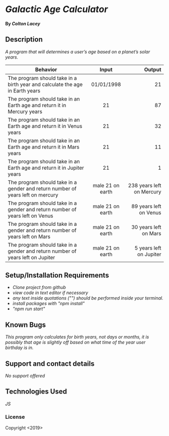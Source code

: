 # _Galactic Age Calculator_

#### By _**Colton Lacey**_

## Description

_A program that will determines a user’s age based on a planet’s solar years._

| Behavior | Input | Output |
| ------------- |:-------------:| -----:|
| The program should take in a birth year and calculate the age in Earth years | 01/01/1998 | 21 |
| The program should take in an Earth age and return it in Mercury years | 21 | 87 |
| The program should take in an Earth age and return it in Venus years |21 | 32 |
| The program should take in an Earth age and return it in Mars years | 21 | 11 |
| The program should take in an Earth age and return it in Jupiter years | 21 | 1 |
| The program should take in a gender and return number of years left on mercury | male 21 on earth | 238 years left on Mercury |
| The program should take in a gender and return number of years left on Venus | male 21 on earth | 89 years left on Venus |
| The program should take in a gender and return number of years left on Mars | male 21 on earth | 30 years left on Mars |
| The program should take in a gender and return number of years left on Jupiter | male 21 on earth | 5 years left on Jupiter |

## Setup/Installation Requirements

* _Clone project from github_
* _view code in text editor if necessary_
* _any text inside quotations ("") should be performed inside your terminal._
* _install packages with "npm install"_
* _"npm run start"_

## Known Bugs

_This program only calculates for birth years, not days or months, it is possibly that age is slightly off based on what time of the year user birthday is in._

## Support and contact details

_No support offered_

## Technologies Used

_JS_

### License

Copyright <2019> <Colton Lacey>
